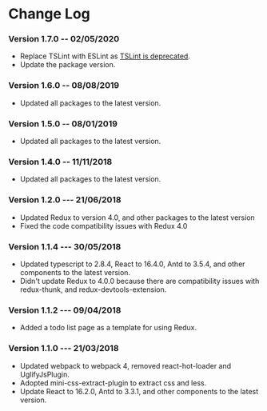 # Change Log

### Version 1.7.0 -- 02/05/2020

* Replace TSLint with ESLint as [TSLint is deprecated](https://github.com/palantir/tslint/issues/4534).
* Update the package version.

### Version 1.6.0 -- 08/08/2019

* Updated all packages to the latest version.

### Version 1.5.0 -- 08/01/2019

* Updated all packages to the latest version.

### Version 1.4.0 -- 11/11/2018

* Updated all packages to the latest version.

### Version 1.2.0 --- 21/06/2018

* Updated Redux to version 4.0, and other packages to the latest version
* Fixed the code compatibility issues with Redux 4.0

### Version 1.1.4 --- 30/05/2018

* Updated typescript to 2.8.4, React to 16.4.0, Antd to 3.5.4, and other components to the latest version. 
* Didn't update Redux to 4.0.0 because there are compatibility issues with redux-thunk, and redux-devtools-extension.

### Version 1.1.2 --- 09/04/2018

* Added a todo list page as a template for using Redux.

### Version 1.1.0 --- 21/03/2018

* Updated webpack to webpack 4, removed react-hot-loader and UglifyJsPlugin.
* Adopted mini-css-extract-plugin to extract css and less.
* Update React to 16.2.0, Antd to 3.3.1, and other components to the latest version. 